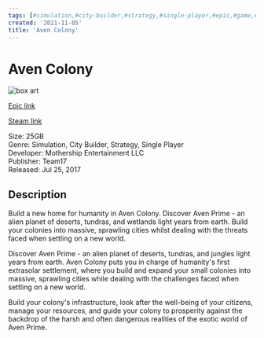 ```yaml
---
tags: [#simulation,#city-builder,#strategy,#single-player,#epic,#game,#owned,#pc]
created: '2021-11-05'
title: 'Aven Colony'
---
```

# Aven Colony

![box art](https://cdn1.epicgames.com/salesEvent/salesEvent/EGS_AvenColony_MothershipEntertainmentLLC_S3_2560x1440-3276f29fde89052103f0b650420d256b?h=270&amp;resize=1&amp;w=480)

[Epic link](https://www.epicgames.com/store/en-US/p/aven-colony)

[Steam link](https://store.steampowered.com/app/484900/Aven_Colony/?snr=1_7_7_151_150_1)

Size: 25GB  
Genre: Simulation, City Builder, Strategy, Single Player  
Developer:  Mothership Entertainment LLC  
Publisher: Team17  
Released: Jul 25, 2017  

## Description

Build a new home for humanity in Aven Colony. Discover Aven Prime - an alien planet of deserts, tundras, and wetlands light years from earth. Build your colonies into massive, sprawling cities whilst dealing with the threats faced when settling on a new world.

Discover Aven Prime - an alien planet of deserts, tundras, and jungles light years from earth. Aven Colony puts you in charge of humanity's first extrasolar settlement, where you build and expand your small colonies into massive, sprawling cities while dealing with the challenges faced when settling on a new world.

Build your colony's infrastructure, look after the well-being of your citizens, manage your resources, and guide your colony to prosperity against the backdrop of the harsh and often dangerous realities of the exotic world of Aven Prime.
